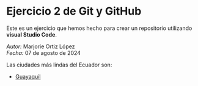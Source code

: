 # Ejercicio 2 de Git y GitHub

Este es un ejercicio que hemos hecho para crear un repositorio utilizando **visual Studio Code**. 

*Autor:* Marjorie Ortiz López  
*Fecha:* 07 de agosto de 2024 

Las ciudades más lindas del Ecuador son:
- [Guayaquil](Guayaquil.md)